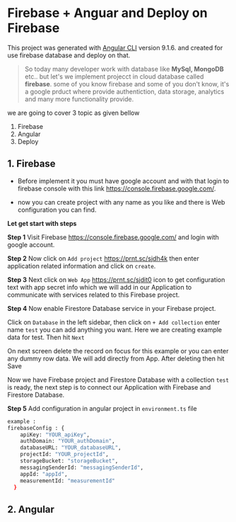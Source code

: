 # Firebase + Anguar and Deploy on Firebase

This project was generated with [Angular CLI](https://github.com/angular/angular-cli) version 9.1.6. and created for use firebase database and deploy on that.

> So today many developer work with database like **MySql, MongoDB** etc.. but let's we implement projecct in cloud database called **firebase**.
some of you know firebase and some of you don't know, it's a google prduct where provide authentiction, data storage, analytics and many more functionality provide.


we are going to cover 3 topic as given bellow

1. Firebase
2. Angular 
3. Deploy

## 1. Firebase

- Before implement it you must have google account and with that login to firebase console with this link https://console.firebase.google.com/.

- now you can create project with any name as you like and there is Web configuration you can find.

**Let get start with steps**

**Step 1** Visit Firebase  https://console.firebase.google.com/ and login with google account.

**Step 2** Now click on `Add project` https://prnt.sc/sjdh4k  then enter application related information and click on `create`.

**Step 3** Next click on `Web App` https://prnt.sc/sjdit0 icon to get configuration text with app secret info which we will add in our Application to communicate with services related to this Firebase project.

**Step 4** Now enable Firestore Database service in your Firebase project.

Click on `Database` in the left sidebar, then click on `+ Add collection` enter name `test` you can add anything you want. Here we are creating example data for test. Then hit `Next`

On next screen delete the record on focus for this example or you can enter any dummy row data. We will add directly from App. After deleting then hit Save

Now we have Firebase project and Firestore Database with a collection `test` is ready, the next step is to connect our Application with Firebase and Firestore Database.


**Step 5** Add configuration in angular project in `environment.ts` file

```sh
example : 
firebaseConfig : {
    apiKey: "YOUR_apiKey",
    authDomain: "YOUR_authDomain",
    databaseURL: "YOUR_databaseURL",
    projectId: "YOUR_projectId",
    storageBucket: "storageBucket",
    messagingSenderId: "messagingSenderId",
    appId: "appId",
    measurementId: "measurementId"
  }
```

## 2. Angular